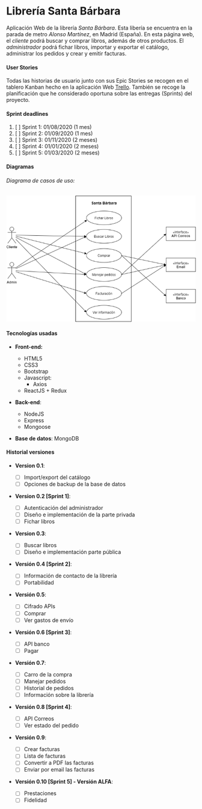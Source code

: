 # Librería Santa Bárbara

Aplicación Web de la librería _Santa Bárbara_.
Esta libería se encuentra en la parada de metro _Alonso Martínez_, en Madrid (España).
En esta página web, el _cliente_ podrá buscar y comprar libros, además de otros productos. El _administrador_ podrá fichar libros, importar y exportar el catálogo, administrar los pedidos y crear y emitir facturas.

#### User Stories

Todas las historias de usuario junto con sus Epic Stories se recogen en el tablero Kanban hecho en la aplicación Web [Trello](https://trello.com/b/02BKDuFk/librer%C3%ADa-santa-b%C3%A1rbara). También se recoge la planificación que he considerado oportuna sobre las entregas (Sprints) del proyecto.

#### Sprint deadlines

1. [ ] Sprint 1: 01/08/2020 (1 mes)
2. [ ] Sprint 2: 01/09/2020 (1 mes)
3. [ ] Sprint 3: 01/11/2020 (2 meses)
4. [ ] Sprint 4: 01/01/2020 (2 meses)
5. [ ] Sprint 5: 01/03/2020 (2 meses)

#### Diagramas

###### Diagrama de casos de uso:

![Diagrama de Casos de Uso](/Diagramas/CasosDeUso.png)

#### Tecnologías usadas

-  **Front-end:**

   -  HTML5
   -  CSS3
   -  Bootstrap
   -  Javascript:
      -  Axios
   -  ReactJS + Redux

-  **Back-end**:

   -  NodeJS
   -  Express
   -  Mongoose

-  **Base de datos**: MongoDB

#### Historial versiones

-  **Version 0.1**:

   -  [ ] Import/export del catálogo
   -  [ ] Opciones de backup de la base de datos

-  **Version 0.2 [Sprint 1]**:

   -  [ ] Autenticación del administrador
   -  [ ] Diseño e implementación de la parte privada
   -  [ ] Fichar libros

-  **Version 0.3**:

   -  [ ] Buscar libros
   -  [ ] Diseño e implementación parte pública

-  **Versión 0.4 [Sprint 2]**:

   -  [ ] Información de contacto de la librería
   -  [ ] Portabilidad

-  **Versión 0.5**:

   -  [ ] Cifrado APIs
   -  [ ] Comprar
   -  [ ] Ver gastos de envío

-  **Versión 0.6 [Sprint 3]**:

   -  [ ] API banco
   -  [ ] Pagar

-  **Versión 0.7**:

   -  [ ] Carro de la compra
   -  [ ] Manejar pedidos
   -  [ ] Historial de pedidos
   -  [ ] Información sobre la librería

-  **Versión 0.8 [Sprint 4]**:

   -  [ ] API Correos
   -  [ ] Ver estado del pedido

-  **Versión 0.9**:

   -  [ ] Crear facturas
   -  [ ] Lista de facturas
   -  [ ] Convertir a PDF las facturas
   -  [ ] Enviar por email las facturas

-  **Versión 0.10 [Sprint 5] - Versión ALFA**:
   -  [ ] Prestaciones
   -  [ ] Fidelidad
